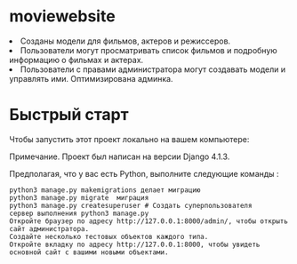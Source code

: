 # moviewebsite

<li>Созданы модели для фильмов, актеров и режиссеров.</li>
  <li>Пользователи могут просматривать список фильмов и подробную информацию о фильмах и актерах.</li>
<li>Пользователи с правами администратора могут создавать модели и управлять ими. Оптимизирована админка.</li>



# Быстрый старт


Чтобы запустить этот проект локально на вашем компьютере:

Примечание. Проект был написан на версии Django 4.1.3.

Предполагая, что у вас есть Python, выполните следующие команды :

```
python3 manage.py makemigrations делает миграцию
python3 manage.py migrate  миграция 
python3 manage.py createsuperuser # Создать суперпользователя
сервер выполнения python3 manage.py
Откройте браузер по адресу http://127.0.0.1:8000/admin/, чтобы открыть сайт администратора.
Создайте несколько тестовых объектов каждого типа.
Откройте вкладку по адресу http://127.0.0.1:8000, чтобы увидеть основной сайт с вашими новыми объектами.
```
